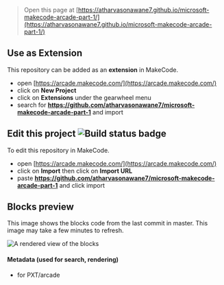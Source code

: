  


> Open this page at [https://atharvasonawane7.github.io/microsoft-makecode-arcade-part-1/](https://atharvasonawane7.github.io/microsoft-makecode-arcade-part-1/)

## Use as Extension

This repository can be added as an **extension** in MakeCode.

* open [https://arcade.makecode.com/](https://arcade.makecode.com/)
* click on **New Project**
* click on **Extensions** under the gearwheel menu
* search for **https://github.com/atharvasonawane7/microsoft-makecode-arcade-part-1** and import

## Edit this project ![Build status badge](https://github.com/atharvasonawane7/microsoft-makecode-arcade-part-1/workflows/MakeCode/badge.svg)

To edit this repository in MakeCode.

* open [https://arcade.makecode.com/](https://arcade.makecode.com/)
* click on **Import** then click on **Import URL**
* paste **https://github.com/atharvasonawane7/microsoft-makecode-arcade-part-1** and click import

## Blocks preview

This image shows the blocks code from the last commit in master.
This image may take a few minutes to refresh.

![A rendered view of the blocks](https://github.com/atharvasonawane7/microsoft-makecode-arcade-part-1/raw/master/.github/makecode/blocks.png)

#### Metadata (used for search, rendering)

* for PXT/arcade
<script src="https://makecode.com/gh-pages-embed.js"></script><script>makeCodeRender("{{ site.makecode.home_url }}", "{{ site.github.owner_name }}/{{ site.github.repository_name }}");</script>
